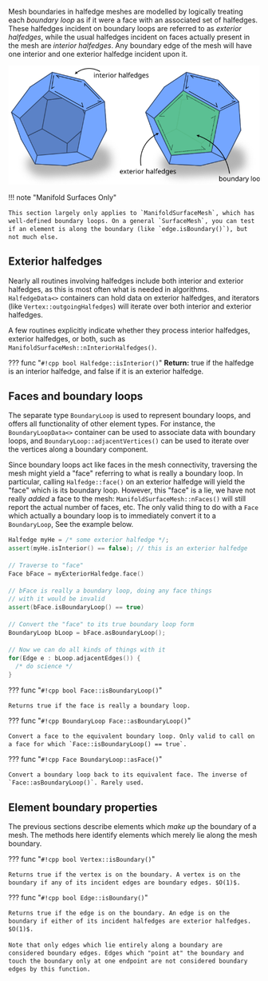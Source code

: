 Mesh boundaries in halfedge meshes are modelled by logically treating each _boundary loop_ as if it were a face with an associated set of halfedges. These halfedges incident on boundary loops are referred to as _exterior halfedges_, while the usual halfedges incident on faces actually present in the mesh are _interior halfedges_. Any boundary edge of the mesh will have one interior and one exterior halfedge incident upon it.

![halfedge boundary diagram](../../media/halfedge_boundary_diagram.svg)

!!! note "Manifold Surfaces Only"

    This section largely only applies to `ManifoldSurfaceMesh`, which has well-defined boundary loops. On a general `SurfaceMesh`, you can test if an element is along the boundary (like `edge.isBoundary()`), but not much else.


## Exterior halfedges

Nearly all routines involving halfedges include both interior and exterior halfedges, as this is most often what is needed in algorithms. `HalfedgeData<>` containers can hold data on exterior halfedges, and iterators (like `Vertex::outgoingHalfedges`) will iterate over both interior and exterior halfedges.

A few routines explicitly indicate whether they process interior halfedges, exterior halfedges, or both, such as `ManifoldSurfaceMesh::nInteriorHalfedges()`.

??? func "`#!cpp bool Halfedge::isInterior()`"
    **Return:** true if the halfedge is an interior halfedge, and false if it is an exterior halfedge.


## Faces and boundary loops

The separate type `BoundaryLoop` is used to represent boundary loops, and offers all functionality of other element types. For instance, the `BoundaryLoopData<>` container can be used to associate data with boundary loops, and `BoundaryLoop::adjacentVertices()` can be used to iterate over the vertices along a boundary component.

Since boundary loops act like faces in the mesh connectivity, traversing the mesh might yield a "face" referring to what is really a boundary loop. In particular, calling `Halfedge::face()` on an exterior halfedge will yield the "face" which is its boundary loop.  However, this "face" is a lie, we have not really _added_ a face to the mesh: `ManifoldSurfaceMesh::nFaces()` will still report the actual number of faces, etc.  The only valid thing to do with a `Face` which actually a boundary loop is to immediately convert it to a `BoundaryLoop`, See the example below.

```cpp
Halfedge myHe = /* some exterior halfedge */;
assert(myHe.isInterior() == false); // this is an exterior halfedge

// Traverse to "face"
Face bFace = myExteriorHalfedge.face()

// bFace is really a boundary loop, doing any face things 
// with it would be invalid
assert(bFace.isBoundaryLoop() == true)

// Convert the "face" to its true boundary loop form 
BoundaryLoop bLoop = bFace.asBoundaryLoop();

// Now we can do all kinds of things with it
for(Edge e : bLoop.adjacentEdges()) {
  /* do science */
}
```

??? func "`#!cpp bool Face::isBoundaryLoop()`"

    Returns true if the face is really a boundary loop.


??? func "`#!cpp BoundaryLoop Face::asBoundaryLoop()`"

    Convert a face to the equivalent boundary loop. Only valid to call on a face for which `Face::isBoundaryLoop() == true`.


??? func "`#!cpp Face BoundaryLoop::asFace()`"

    Convert a boundary loop back to its equivalent face. The inverse of `Face::asBoundaryLoop()`. Rarely used.


## Element boundary properties

The previous sections describe elements which *make up* the boundary of a mesh. The methods here identify elements which merely lie along the mesh boundary.


??? func "`#!cpp bool Vertex::isBoundary()`"

    Returns true if the vertex is on the boundary. A vertex is on the boundary if any of its incident edges are boundary edges. $O(1)$.


??? func "`#!cpp bool Edge::isBoundary()`"

    Returns true if the edge is on the boundary. An edge is on the boundary if either of its incident halfedges are exterior halfedges. $O(1)$.

    Note that only edges which lie entirely along a boundary are considered boundary edges. Edges which "point at" the boundary and touch the boundary only at one endpoint are not considered boundary edges by this function.

